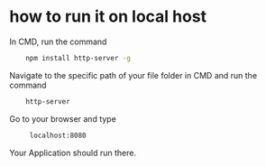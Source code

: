 # how to run it on local host 
In CMD, run the command 
```bash
    npm install http-server -g
```
 Navigate to the specific path of your file folder in CMD and run the command 

 ```bash
     http-server
```

Go to your browser and type 
```bash
     localhost:8080
```
 Your Application should run there.